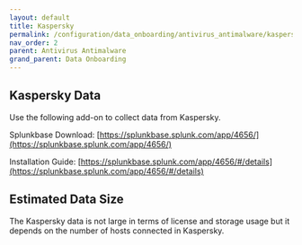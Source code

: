```yaml
---
layout: default
title: Kaspersky
permalink: /configuration/data_onboarding/antivirus_antimalware/kaspersky/
nav_order: 2
parent: Antivirus Antimalware
grand_parent: Data Onboarding
---
```


## **Kaspersky Data**

Use the following add-on to collect data from Kaspersky. 

Splunkbase Download: 
[https://splunkbase.splunk.com/app/4656/](https://splunkbase.splunk.com/app/4656/)   

Installation Guide: 
[https://splunkbase.splunk.com/app/4656/#/details](https://splunkbase.splunk.com/app/4656/#/details) 

## Estimated Data Size
The Kaspersky data is not large in terms of license and storage usage but it depends on the number of hosts connected in Kaspersky. 